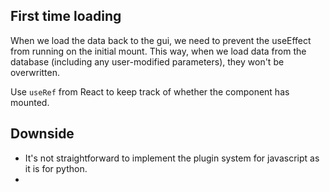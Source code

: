 

## First time loading
When we load the data back to the gui, we need to prevent the useEffect from running on the initial mount. This way, when we load data from the database (including any user-modified parameters), they won't be overwritten. 

Use `useRef` from React to keep track of whether the component has mounted.


## Downside

- It's not straightforward to implement the plugin system for javascript as it is for python.
- 